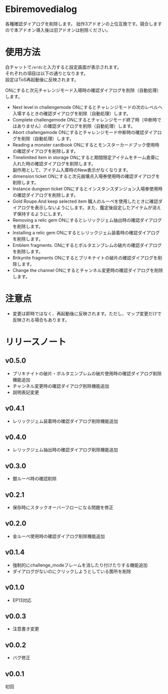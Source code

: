 # Ebiremovedialog
各種確認ダイアログを削除します。
拙作3アドオンの上位互換です。競合しますので本アドオン導入後は旧アドオンは削除ください。
# 使用方法
白チャットで`/erdc`と入力すると設定画面が表示されます。  
それぞれの項目は以下の通りとなります。  
設定はToS再起動後に反映されます。  

ONにすると次元チャレンジモード入場時の確認ダイアログを削除（自動処理）します。
- Next level in challengemode
ONにするとチャレンジモードの次のレベルへ入場するときの確認ダイアログを削除（自動処理）します。
- Complete challengemode
ONにするとチャレンジモード終了時（中断時ではありません）の確認ダイアログを削除（自動処理）します。
- Abort challengemode
ONにするとチャレンジモード中断時の確認ダイアログを削除（自動処理）します。
- Reading a monster cardbook
ONにするとモンスターカードブック使用時の確認ダイアログを削除します。
- Timelimited item in storage
ONにすると期間限定アイテムをチーム倉庫に入れた時の確認ダイアログを削除します。  
副作用として、アイテム入庫時のNew表示がなくなります。
- dimension ticket
ONにすると次元崩壊点入場券使用時の確認ダイアログを削除します。  
- Instance dungeon ticket
ONにするとインスタンスダンジョン入場券使用時の確認ダイアログを削除します。  
- Gold Roupe.And keep selected item
職人のルーペを使用したときに確認ダイアログを表示しないようにします。また、鑑定後設定したアイテムが消えず保持するようにします。
- Removing a relic gem
ONにするとレリックジェム抽出時の確認ダイアログを削除します。  
- Installing a relic gem
ONにするとレリックジェム装着時の確認ダイアログを削除します。  
- Emblem fragments.
ONにするとボルタエンブレムの破片の確認ダイアログを削除します。
- Brikynite fragments
ONにするとブリキナイトの破片の確認ダイアログを削除します。
- Change the channel
ONにするとチャンネル変更時の確認ダイアログを削除します。



# 注意点
* 変更は即時ではなく、再起動後に反映されます。ただし、マップ変更だけで反映される場合もあります。

# リリースノート
## v0.5.0
* ブリキナイトの破片・ボルタエンブレムの破片使用時の確認ダイアログ削除機能追加
* チャンネル変更時の確認ダイアログ削除機能追加
* 説明表記変更
## v0.4.1
* レリックジェム装着時の確認ダイアログ削除機能追加
## v0.4.0
* レリックジェム抽出時の確認ダイアログ削除機能追加
## v0.3.0
* 銀ルーペ時の確認削除
## v0.2.1
* 保存時にスタックオーバーフローになる問題を修正
## v0.2.0
* 金ルーペ使用時の確認ダイアログ削除機能追加
## v0.1.4
* 強制的にchallenge_modeフレームを消したり付けたりする機能追加
* ダイアログがないのにクリックしようとしている箇所を削除
## v0.1.0
* EP13対応
## v0.0.3
* 注意書き変更
## v0.0.2 
* バグ修正
## v0.0.1
初回
